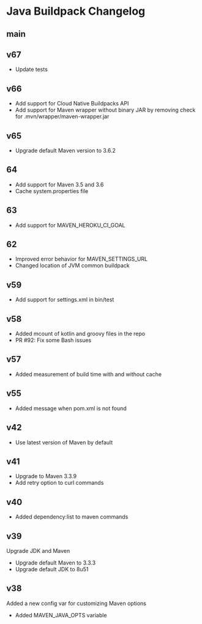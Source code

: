 # Java Buildpack Changelog

## main

## v67

+ Update tests

## v66

+ Add support for Cloud Native Buildpacks API
+ Add support for Maven wrapper without binary JAR by removing check for .mvn/wrapper/maven-wrapper.jar

## v65

+ Upgrade default Maven version to 3.6.2

## 64

+ Add support for Maven 3.5 and 3.6
+ Cache system.properties file

## 63

+ Add support for MAVEN_HEROKU_CI_GOAL

## 62

+ Improved error behavior for MAVEN_SETTINGS_URL
+ Changed location of JVM common buildpack

## v59

+ Add support for settings.xml in bin/test

## v58

+ Added mcount of kotlin and groovy files in the repo
+ PR #92: Fix some Bash issues

## v57

+ Added measurement of build time with and without cache

## v55

+ Added message when pom.xml is not found

## v42

+ Use latest version of Maven by default

## v41

+ Upgrade to Maven 3.3.9
+ Add retry option to curl commands

## v40

+ Added dependency:list to maven commands

## v39

Upgrade JDK and Maven

+ Upgrade default Maven to 3.3.3
+ Upgrade default JDK to 8u51

## v38

Added a new config var for customizing Maven options

+ Added MAVEN_JAVA_OPTS variable
